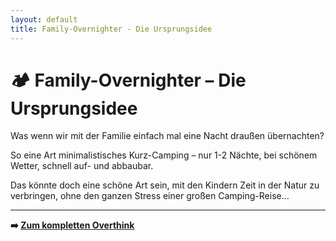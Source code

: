 ```yaml
---
layout: default
title: Family-Overnighter - Die Ursprungsidee
---
```


# 🏕️ Family-Overnighter – Die Ursprungsidee

Was wenn wir mit der Familie einfach mal eine Nacht draußen übernachten?

So eine Art minimalistisches Kurz-Camping – nur 1-2 Nächte, bei schönem Wetter, schnell auf- und abbaubar.

Das könnte doch eine schöne Art sein, mit den Kindern Zeit in der Natur zu verbringen, ohne den ganzen Stress einer großen Camping-Reise...

---

**➡️ [Zum kompletten Overthink](notes)**